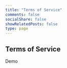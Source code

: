 ```yaml
---
title: "Terms of Service"
comments: false
socialShare: false
showRelatedPosts: false
type: page
---
```


Terms of Service
----------------
Demo
